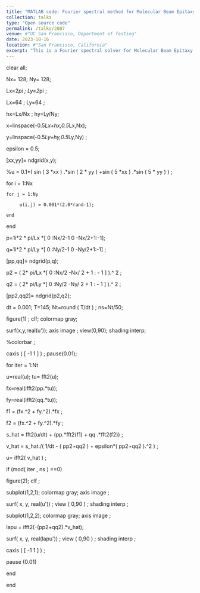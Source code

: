 ```yaml
---
title: "MATLAB code: Fourier spectral method for Molecular Beam Epitaxy (MBE) model"
collection: talks
type: "Open source code"
permalink: /talks/2007
venue: #"UC San Francisco, Department of Testing"
date: 2023-10-16
location: #"San Francisco, California"
excerpt: "This is a Fourier spectral solver for Molecular Beam Epitaxy (MBE) model. The MATLAB codes are pasted here. <br/><img src='/images/MBEE.png' width='420px'>"
---
```


clear all;

Nx= 128; Ny= 128; 

Lx=2*pi ; Ly=2*pi ; 

Lx=64 ; Ly=64 ; 

hx=Lx/Nx ; hy=Ly/Ny;

x=linspace(-0.5*Lx+hx,0.5*Lx,Nx);

y=linspace(-0.5*Ly+hy,0.5*Ly,Ny) ;

epsilon = 0.5;

[xx,yy]= ndgrid(x,y);

%u = 0.1*( sin ( 3 *xx ) .*sin ( 2 * yy ) +sin ( 5 *xx ) .*sin ( 5 * yy ) ) ;

for i = 1:Nx

    for j = 1:Ny

         u(i,j) = 0.001*(2.0*rand-1);

    end

end

p=1i*2 * pi/Lx *[ 0 :Nx/2-1 0 -Nx/2+1:-1];

q=1i*2 * pi/Ly *[ 0 :Ny/2-1 0 -Ny/2+1:-1] ; 

[pp,qq]= ndgrid(p,q);

p2 = ( 2* pi/Lx *[ 0 :Nx/2 -Nx/ 2 + 1 : - 1 ] ).^ 2 ;

q2 = ( 2* pi/Ly *[ 0 :Ny/2 -Ny/ 2 + 1 : - 1 ] ).^ 2 ; 

[pp2,qq2]= ndgrid(p2,q2);

dt = 0.001; T=145; Nt=round ( T/dt ) ; ns=Nt/50;

figure(1) ; clf; colormap gray;

surf(x,y,real(u')); axis image ; view(0,90); shading interp;

%colorbar ; 

caxis ( [ -1 1 ] ) ; pause(0.01);

for iter = 1:Nt

u=real(u); tu= fft2(u);

fx=real(ifft2(pp.*tu)); 

fy=real(ifft2(qq.*tu));

f1 = (fx.^2 + fy.^2).*fx ; 

f2 = (fx.^2 + fy.^2).*fy ;

s_hat = fft2(u/dt) + (pp.*fft2(f1) + qq .*fft2(f2)) ;

v_hat = s_hat./( 1/dt - ( pp2+qq2 ) + epsilon*( pp2+qq2 ).^2 ) ;

u= ifft2( v_hat ) ;

if (mod( iter , ns ) ==0)

figure(2); clf ;

subplot(1,2,1); colormap gray; axis image ; 

surf( x, y, real(u')) ; view ( 0,90 ) ; shading interp ;

subplot(1,2,2); colormap gray; axis image ; 

lapu = ifft2(-(pp2+qq2).*v_hat);

surf( x, y, real(lapu')) ; view ( 0,90 ) ; shading interp ;

caxis ( [ -1 1 ] ) ;

pause (0.01)

end

end
